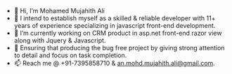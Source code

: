 - 👋 Hi, I’m Mohamed Mujahith Ali
- 💞️ I intend to establish myself as a skilled & reliable developer with 11+ years of experience specializing in javascript front-end development.
- 🌱 I’m currently working on CRM product in asp.net front-end razor view along with Jquery & Javascript.
- 👀 Ensuring that producing the bug free project by giving strong attention to detail and focus on task completion.
- 📫 Reach me @ +91-7395858710 & an.mohd.mujahith.ali@gmail.com.

<!---
mujahithali/mujahithali is a ✨ special ✨ repository because its `README.md` (this file) appears on your GitHub profile.
You can click the Preview link to take a look at your changes.
--->
